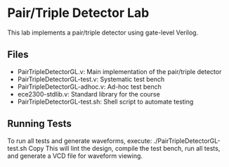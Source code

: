 # Pair/Triple Detector Lab

This lab implements a pair/triple detector using gate-level Verilog.

## Files
- PairTripleDetectorGL.v: Main implementation of the pair/triple detector
- PairTripleDetectorGL-test.v: Systematic test bench
- PairTripleDetectorGL-adhoc.v: Ad-hoc test bench
- ece2300-stdlib.v: Standard library for the course
- PairTripleDetectorGL-test.sh: Shell script to automate testing

## Running Tests
To run all tests and generate waveforms, execute:
./PairTripleDetectorGL-test.sh
Copy
This will lint the design, compile the test bench, run all tests, and generate a VCD file for waveform viewing.